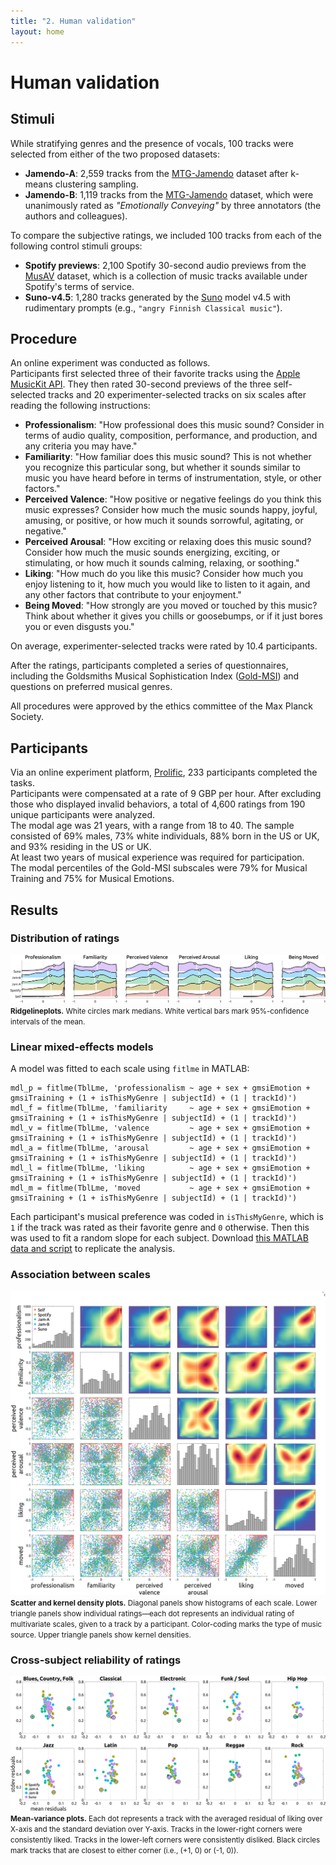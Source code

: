 ```yaml
---
title: "2. Human validation"
layout: home
---
```

# Human validation

## Stimuli
While stratifying genres and the presence of vocals, 100 tracks were selected from either of the two proposed datasets:
- **Jamendo-A**: 2,559 tracks from the [MTG-Jamendo] dataset after k-means clustering sampling.
- **Jamendo-B**: 1,119 tracks from the [MTG-Jamendo] dataset, which were unanimously rated as _"Emotionally Conveying"_ by three annotators (the authors and colleagues).

To compare the subjective ratings, we included 100 tracks from each of the following control stimuli groups:
- **Spotify previews**: 2,100 Spotify 30-second audio previews from the [MusAV](https://mtg.github.io/musav-dataset/) dataset, which is a collection of music tracks available under Spotify's terms of service.
- **Suno-v4.5**: 1,280 tracks generated by the [Suno](https://suno.com/) model v4.5 with rudimentary prompts (e.g., `"angry Finnish Classical music"`).

## Procedure
An online experiment was conducted as follows.  
Participants first selected three of their favorite tracks using the [Apple MusicKit API](https://developer.apple.com/musickit/).
They then rated 30-second previews of the three self-selected tracks and 20 experimenter-selected tracks on six scales after reading the following instructions: 
- **Professionalism**: "How professional does this music sound? Consider in terms of audio quality, composition, performance, and production, and any criteria you may have."
- **Familiarity**: "How familiar does this music sound? This is not whether you recognize this particular song, but whether it sounds similar to music you have heard before in terms of instrumentation, style, or other factors."
- **Perceived Valence**: "How positive or negative feelings do you think this music expresses? Consider how much the music sounds happy, joyful, amusing, or positive, or how much it sounds sorrowful, agitating, or negative."
- **Perceived Arousal**: "How exciting or relaxing does this music sound? Consider how much the music sounds energizing, exciting, or stimulating, or how much it sounds calming, relaxing, or soothing."
- **Liking**: "How much do you like this music? Consider how much you enjoy listening to it, how much you would like to listen to it again, and any other factors that contribute to your enjoyment."
- **Being Moved**: "How strongly are you moved or touched by this music? Think about whether it gives you chills or goosebumps, or if it just bores you or even disgusts you."

On average, experimenter-selected tracks were rated by 10.4 participants.

After the ratings, participants completed a series of questionnaires, including the Goldsmiths Musical Sophistication Index ([Gold-MSI](https://doi.org/10.1371/journal.pone.0089642)) and questions on preferred musical genres.  

All procedures were approved by the ethics committee of the Max Planck Society.

## Participants
Via an online experiment platform, [Prolific](https://www.prolific.com/), 233 participants completed the tasks.  
Participants were compensated at a rate of 9 GBP per hour.
After excluding those who displayed invalid behaviors, a total of 4,600 ratings from 190 unique participants were analyzed.  
The modal age was 21 years, with a range from 18 to 40.
The sample consisted of 69% males, 73% white individuals, 88% born in the US or UK, and 93% residing in the US or UK.  
At least two years of musical experience was required for participation.  
The modal percentiles of the Gold-MSI subscales were 79% for Musical Training and 75% for Musical Emotions.

## Results

### Distribution of ratings
![groupN190_boxplots](figs/groupN190_boxplots.png)<br><small>**Ridgelineplots.** White circles mark medians. White vertical bars mark 95%-confidence intervals of the mean.</small>

### Linear mixed-effects models
A model was fitted to each scale using `fitlme` in MATLAB:

```{MALTAB}
mdl_p = fitlme(TblLme, 'professionalism ~ age + sex + gmsiEmotion + gmsiTraining + (1 + isThisMyGenre | subjectId) + (1 | trackId)')
mdl_f = fitlme(TblLme, 'familiarity     ~ age + sex + gmsiEmotion + gmsiTraining + (1 + isThisMyGenre | subjectId) + (1 | trackId)')
mdl_v = fitlme(TblLme, 'valence         ~ age + sex + gmsiEmotion + gmsiTraining + (1 + isThisMyGenre | subjectId) + (1 | trackId)')
mdl_a = fitlme(TblLme, 'arousal         ~ age + sex + gmsiEmotion + gmsiTraining + (1 + isThisMyGenre | subjectId) + (1 | trackId)')
mdl_l = fitlme(TblLme, 'liking          ~ age + sex + gmsiEmotion + gmsiTraining + (1 + isThisMyGenre | subjectId) + (1 | trackId)')
mdl_m = fitlme(TblLme, 'moved           ~ age + sex + gmsiEmotion + gmsiTraining + (1 + isThisMyGenre | subjectId) + (1 | trackId)')
```
Each participant's musical preference was coded in `isThisMyGenre`, which is `1` if the track was rated as their favorite genre and `0` otherwise. Then this was used to fit a random slope for each subject.
Download [this MATLAB data and script](stim/manymusic-stim-script.zip) to replicate the analysis.

### Association between scales
![scatterplotmatrix](figs/scatterplotmatrix.png)<br><small>**Scatter and kernel density plots.** Diagonal panels show histograms of each scale. Lower triangle panels show individual ratings—each dot represents an individual rating of multivariate scales, given to a track by a participant. Color-coding marks the type of music source. Upper triangle panels show kernel densities.</small>

### Cross-subject reliability of ratings
![mean-variance](figs/liking_mean-std.png)<br><small>**Mean-variance plots.** Each dot represents a track with the averaged residual of liking over X-axis and the standard deviation over Y-axis. Tracks in the lower-right corners were consistently liked. Tracks in the lower-left corners were consistently disliked. Black circles mark tracks that are closest to either corner (i.e., (+1, 0) or (-1, 0)).</small>



[MTG-Jamendo]: https://zenodo.org/record/1234567
